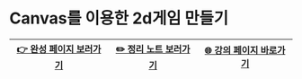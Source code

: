 # Canvas를 이용한 2d게임 만들기

| [👉 완성 페이지 보러가기]() | [✏️ 정리 노트 보러가기](https://cham2.notion.site/2874d6771ed14b9a988796b3eeea250a) | [🌐 강의 페이지 바로가기](https://www.youtube.com/watch?v=qkTtmgCjHhM&t=392s) |
| --------------------------- | ----------------------------------------------------------------------------------- | ----------------------------------------------------------------------------- |
